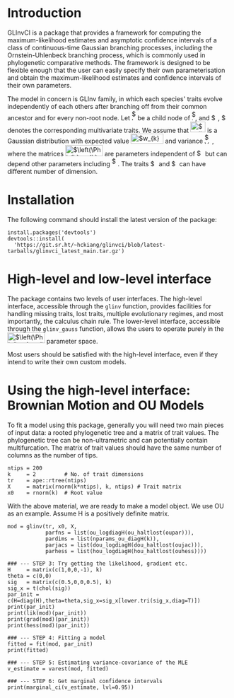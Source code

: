 # Introduction

GLInvCI is a package that provides a framework for computing the maximum-likelihood estimates and asymptotic confidence intervals of a class of continuous-time Gaussian branching processes, including the Ornstein-Uhlenbeck branching process, which is commonly used in phylogenetic comparative methods. The framework is designed to be flexible enough that the user can easily specify their own parameterisation and obtain the maximum-likelihood estimates and confidence intervals of their own parameters.

The model in concern is GLInv family, in which each species' traits evolve independently of each others after branching off from their common ancestor and for every non-root node. Let <img alt="$k$" src="https://git.sr.ht/~hckiang/glinvci/blob/readme_svgs/svgs/63bb9849783d01d91403bc9a5fea12a2.svg" width="9.075367949999992pt" height="22.831056599999986pt"/> be a child node of <img alt="$j$" src="https://git.sr.ht/~hckiang/glinvci/blob/readme_svgs/svgs/36b5afebdba34564d884d347484ac0c7.svg" width="7.710416999999989pt" height="21.68300969999999pt"/>, and <img alt="$z_{k}$" src="https://git.sr.ht/~hckiang/glinvci/blob/readme_svgs/svgs/99cf206e5f6e47758950ec2c9da266d1.svg" width="14.91068204999999pt" height="14.15524440000002pt"/>, <img alt="$z_{j}$" src="https://git.sr.ht/~hckiang/glinvci/blob/readme_svgs/svgs/6fb0e03671d387b5d3116a9ee6e84ad3.svg" width="13.74916289999999pt" height="14.15524440000002pt"/> denotes the corresponding multivariate traits. We assume that <img alt="$z_{k}|z_{j}$" src="https://git.sr.ht/~hckiang/glinvci/blob/readme_svgs/svgs/689db23bebd4a7d6b48eb94ad677f530.svg" width="34.04798429999999pt" height="24.65753399999998pt"/> is a Gaussian distribution with expected value <img alt="$w_{k}+\Phi_{k}z_{j}$" src="https://git.sr.ht/~hckiang/glinvci/blob/readme_svgs/svgs/98abb1e31234a45dfd3839a728eae15b.svg" width="73.65692894999998pt" height="22.465723500000017pt"/> and variance <img alt="$V_{k}$" src="https://git.sr.ht/~hckiang/glinvci/blob/readme_svgs/svgs/f75d10508c43d5007ef4f62dc4d36e47.svg" width="16.855081649999992pt" height="22.465723500000017pt"/>, where the matrices <img alt="$\left(\Phi_{k},w_{k},V_{k}\right)$" src="https://git.sr.ht/~hckiang/glinvci/blob/readme_svgs/svgs/e20c8bad79d9b9bad3f20ca2b90dd947.svg" width="84.8907675pt" height="24.65753399999998pt"/> are parameters independent of <img alt="$z_{k}$" src="https://git.sr.ht/~hckiang/glinvci/blob/readme_svgs/svgs/99cf206e5f6e47758950ec2c9da266d1.svg" width="14.91068204999999pt" height="14.15524440000002pt"/> but can depend other parameters including <img alt="$t_{k}$" src="https://git.sr.ht/~hckiang/glinvci/blob/readme_svgs/svgs/c33bbdc9525803b09428bbe4e6223a67.svg" width="13.20212684999999pt" height="20.221802699999984pt"/>. The traits <img alt="$z_{k}$" src="https://git.sr.ht/~hckiang/glinvci/blob/readme_svgs/svgs/99cf206e5f6e47758950ec2c9da266d1.svg" width="14.91068204999999pt" height="14.15524440000002pt"/> and <img alt="$z_{j}$" src="https://git.sr.ht/~hckiang/glinvci/blob/readme_svgs/svgs/6fb0e03671d387b5d3116a9ee6e84ad3.svg" width="13.74916289999999pt" height="14.15524440000002pt"/> can have different number of dimension.

# Installation

The following command should install the latest version of the package:

    install.packages('devtools')
    devtools::install(
      'https://git.sr.ht/~hckiang/glinvci/blob/latest-tarballs/glinvci_latest_main.tar.gz')

# High-level and low-level interface

The package contains two levels of user interfaces. The high-level interface, accessible through the `glinv` function, provides facilities for handling missing traits, lost traits, multiple evolutionary regimes, and most importantly, the calculus chain rule. The lower-level interface, accessible through the `glinv_gauss` function, allows the users to operate purely in the <img alt="$\left(\Phi_{\eta},w_{\eta},V_{\eta}\right)$" src="https://git.sr.ht/~hckiang/glinvci/blob/readme_svgs/svgs/3b58684a4d580c22f8932bd74829bcc6.svg" width="84.64997144999998pt" height="24.65753399999998pt"/> parameter space.

Most users should be satisfied with the high-level interface, even if they intend to write their own custom models.

# Using the high-level interface: Brownian Motion and OU Models

To fit a model using this package, generally you will need two main pieces of input data: a rooted phylogenetic tree and a matrix of trait values. The phylogenetic tree can be non-ultrametric and can potentially contain multifurcation. The matrix of trait values should have the same number of columns as the number of tips.

    ntips = 200
    k     = 2         # No. of trait dimensions
    tr    = ape::rtree(ntips)
    X     = matrix(rnorm(k*ntips), k, ntips) # Trait matrix
    x0    = rnorm(k)  # Root value

With the above material, we are ready to make a model object. We use OU as an example. Assume H is a positively definite matrix.

    mod = glinv(tr, x0, X,
                parfns = list(ou_logdiagH(ou_haltlost(oupar))),
                pardims = list(nparams_ou_diagH(k)),
                parjacs = list(dou_logdiagH(dou_haltlost(oujac))),
                parhess = list(hou_logdiagH(hou_haltlost(ouhess))))

    ### --- STEP 3: Try getting the likelihood, gradient etc.
    H     = matrix(c(1,0,0,-1), k)
    theta = c(0,0)
    sig   = matrix(c(0.5,0,0,0.5), k)
    sig_x = t(chol(sig))
    par_init = c(H=diag(H),theta=theta,sig_x=sig_x[lower.tri(sig_x,diag=T)])
    print(par_init)
    print(lik(mod)(par_init))
    print(grad(mod)(par_init))
    print(hess(mod)(par_init))

    ### --- STEP 4: Fitting a model
    fitted = fit(mod, par_init)
    print(fitted)

    ### --- STEP 5: Estimating variance-covariance of the MLE
    v_estimate = varest(mod, fitted)

    ### --- STEP 6: Get marginal confidence intervals
    print(marginal_ci(v_estimate, lvl=0.95))
